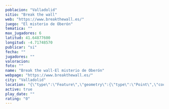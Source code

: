 ```yaml
---
poblacion: "Valladolid"
sitio: "Break the wall"
web: "https://www.breakthewall.es/"
juego: "El misterio de Oberón"
tematica: ""
max_jugadores: 6
latitud: 41.64877600
longitud: -4.71748570
publicar: "si"
fecha: ""
jugadores: ""
valoracion: 
foto: ""
name: "Break the wall-El misterio de Oberón"
webpage: "https://www.breakthewall.es/"
city: "Valladolid"
location: "{\"type\":\"Feature\",\"geometry\":{\"type\":\"Point\",\"coordinates\":[41.648776,-4.7174857]}}"
active: true
play_date: ""
rating: "0"
---
```

